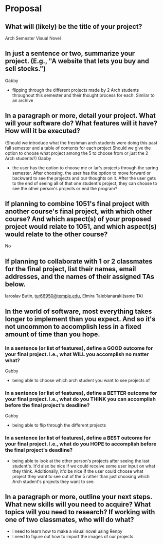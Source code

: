 # Proposal

## What will (likely) be the title of your project?

Arch Semester Visual Novel

## In just a sentence or two, summarize your project. (E.g., "A website that lets you buy and sell stocks.")

Gabby
- flipping through the different projects made by 2 Arch students throughout this semester and their thought process for each. Similar to an archive

## In a paragraph or more, detail your project. What will your software do? What features will it have? How will it be executed?

(Should we introduce what the freshman arch students were doing this past fall semester and a table of contents for each project
Should we give the option to choose what project among the 5 to choose from or just the 2 Arch students?)
Gabby
- the user has the option to choose me or Iar's projects through the spring semester. After choosing, the user has the option to move forward or backward to see the projects and our thoughts on it. After the user gets to the end of seeing all of that one student's  project, they can choose to see the other person's  projects or end the program?

## If planning to combine 1051's final project with another course's final project, with which other course? And which aspect(s) of your proposed project would relate to 1051, and which aspect(s) would relate to the other course?

No

## If planning to collaborate with 1 or 2 classmates for the final project, list their names, email addresses, and the names of their assigned TAs below.

Iaroslav Butin, tur66950@temple.edu, Elmira Talebianaraki(same TA)

## In the world of software, most everything takes longer to implement than you expect. And so it's not uncommon to accomplish less in a fixed amount of time than you hope.

### In a sentence (or list of features), define a GOOD outcome for your final project. I.e., what WILL you accomplish no matter what?

Gabby
- being able to choose which arch student you want to see projects of

### In a sentence (or list of features), define a BETTER outcome for your final project. I.e., what do you THINK you can accomplish before the final project's deadline?

Gabby
- being able to flip through the different projects

### In a sentence (or list of features), define a BEST outcome for your final project. I.e., what do you HOPE to accomplish before the final project's deadline?

- being able to look at the other person's projects after seeing the last student's. It'd also be nice if we could receive some user input on what they think. Additionally, it'd be nice if the user could choose what project they want to see out of the 5 rather than just choosing which Arch student's  projects they want to see.

## In a paragraph or more, outline your next steps. What new skills will you need to acquire? What topics will you need to research? If working with one of two classmates, who will do what?

- I need to learn how to make a visual novel using Renpy
- I need to figure out how to import the images of our projects
